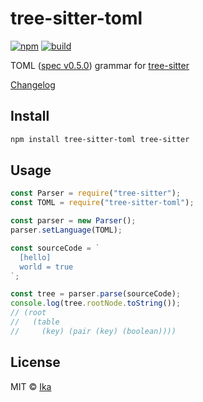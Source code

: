 # tree-sitter-toml

[![npm](https://img.shields.io/npm/v/tree-sitter-toml.svg)](https://www.npmjs.com/package/tree-sitter-toml)
[![build](https://img.shields.io/travis/com/ikatyang/tree-sitter-toml/master.svg)](https://travis-ci.com/ikatyang/tree-sitter-toml/builds)

TOML ([spec v0.5.0](https://github.com/toml-lang/toml/blob/master/versions/en/toml-v0.5.0.md)) grammar for [tree-sitter](https://github.com/tree-sitter/tree-sitter)

[Changelog](https://github.com/ikatyang/tree-sitter-toml/blob/master/CHANGELOG.md)

## Install

```sh
npm install tree-sitter-toml tree-sitter
```

## Usage

```js
const Parser = require("tree-sitter");
const TOML = require("tree-sitter-toml");

const parser = new Parser();
parser.setLanguage(TOML);

const sourceCode = `
  [hello]
  world = true
`;

const tree = parser.parse(sourceCode);
console.log(tree.rootNode.toString());
// (root
//   (table
//     (key) (pair (key) (boolean))))
```

## License

MIT © [Ika](https://github.com/ikatyang)
